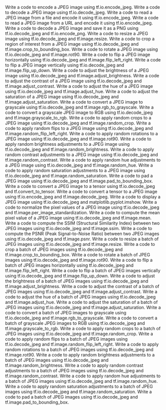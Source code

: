 Write a code to encode a JPEG image using tf.io.encode_jpeg.
Write a code to decode a JPEG image using tf.io.decode_jpeg.
Write a code to read a JPEG image from a file and encode it using tf.io.encode_jpeg.
Write a code to read a JPEG image from a URL and encode it using tf.io.encode_jpeg.
Write a code to decode a JPEG image and save it as a PNG using tf.io.decode_jpeg and tf.io.encode_png.
Write a code to resize a JPEG image using tf.io.decode_jpeg and tf.image.resize.
Write a code to crop a region of interest from a JPEG image using tf.io.decode_jpeg and tf.image.crop_to_bounding_box.
Write a code to rotate a JPEG image using tf.io.decode_jpeg and tf.image.rot90.
Write a code to flip a JPEG image horizontally using tf.io.decode_jpeg and tf.image.flip_left_right.
Write a code to flip a JPEG image vertically using tf.io.decode_jpeg and tf.image.flip_up_down.
Write a code to adjust the brightness of a JPEG image using tf.io.decode_jpeg and tf.image.adjust_brightness.
Write a code to adjust the contrast of a JPEG image using tf.io.decode_jpeg and tf.image.adjust_contrast.
Write a code to adjust the hue of a JPEG image using tf.io.decode_jpeg and tf.image.adjust_hue.
Write a code to adjust the saturation of a JPEG image using tf.io.decode_jpeg and tf.image.adjust_saturation.
Write a code to convert a JPEG image to grayscale using tf.io.decode_jpeg and tf.image.rgb_to_grayscale.
Write a code to convert a grayscale JPEG image to RGB using tf.io.decode_jpeg and tf.image.grayscale_to_rgb.
Write a code to apply random crops to a JPEG image using tf.io.decode_jpeg and tf.image.random_crop.
Write a code to apply random flips to a JPEG image using tf.io.decode_jpeg and tf.image.random_flip_left_right.
Write a code to apply random rotations to a JPEG image using tf.io.decode_jpeg and tf.image.rot90.
Write a code to apply random brightness adjustments to a JPEG image using tf.io.decode_jpeg and tf.image.random_brightness.
Write a code to apply random contrast adjustments to a JPEG image using tf.io.decode_jpeg and tf.image.random_contrast.
Write a code to apply random hue adjustments to a JPEG image using tf.io.decode_jpeg and tf.image.random_hue.
Write a code to apply random saturation adjustments to a JPEG image using tf.io.decode_jpeg and tf.image.random_saturation.
Write a code to pad a JPEG image using tf.io.decode_jpeg and tf.image.pad_to_bounding_box.
Write a code to convert a JPEG image to a tensor using tf.io.decode_jpeg and tf.convert_to_tensor.
Write a code to convert a tensor to a JPEG image using tf.io.encode_jpeg and tf.image.decode_jpeg.
Write a code to display a JPEG image using tf.io.decode_jpeg and matplotlib.pyplot.imshow.
Write a code to normalize the pixel values of a JPEG image using tf.io.decode_jpeg and tf.image.per_image_standardization.
Write a code to compute the mean pixel value of a JPEG image using tf.io.decode_jpeg and tf.image.mean.
Write a code to compute the SSIM (Structural Similarity Index) between two JPEG images using tf.io.decode_jpeg and tf.image.ssim.
Write a code to compute the PSNR (Peak Signal-to-Noise Ratio) between two JPEG images using tf.io.decode_jpeg and tf.image.psnr.
Write a code to resize a batch of JPEG images using tf.io.decode_jpeg and tf.image.resize.
Write a code to crop a batch of JPEG images using tf.io.decode_jpeg and tf.image.crop_to_bounding_box.
Write a code to rotate a batch of JPEG images using tf.io.decode_jpeg and tf.image.rot90.
Write a code to flip a batch of JPEG images horizontally using tf.io.decode_jpeg and tf.image.flip_left_right.
Write a code to flip a batch of JPEG images vertically using tf.io.decode_jpeg and tf.image.flip_up_down.
Write a code to adjust the brightness of a batch of JPEG images using tf.io.decode_jpeg and tf.image.adjust_brightness.
Write a code to adjust the contrast of a batch of JPEG images using tf.io.decode_jpeg and tf.image.adjust_contrast.
Write a code to adjust the hue of a batch of JPEG images using tf.io.decode_jpeg and tf.image.adjust_hue.
Write a code to adjust the saturation of a batch of JPEG images using tf.io.decode_jpeg and tf.image.adjust_saturation.
Write a code to convert a batch of JPEG images to grayscale using tf.io.decode_jpeg and tf.image.rgb_to_grayscale.
Write a code to convert a batch of grayscale JPEG images to RGB using tf.io.decode_jpeg and tf.image.grayscale_to_rgb.
Write a code to apply random crops to a batch of JPEG images using tf.io.decode_jpeg and tf.image.random_crop.
Write a code to apply random flips to a batch of JPEG images using tf.io.decode_jpeg and tf.image.random_flip_left_right.
Write a code to apply random rotations to a batch of JPEG images using tf.io.decode_jpeg and tf.image.rot90.
Write a code to apply random brightness adjustments to a batch of JPEG images using tf.io.decode_jpeg and tf.image.random_brightness.
Write a code to apply random contrast adjustments to a batch of JPEG images using tf.io.decode_jpeg and tf.image.random_contrast.
Write a code to apply random hue adjustments to a batch of JPEG images using tf.io.decode_jpeg and tf.image.random_hue.
Write a code to apply random saturation adjustments to a batch of JPEG images using tf.io.decode_jpeg and tf.image.random_saturation.
Write a code to pad a batch of JPEG images using tf.io.decode_jpeg and tf.image.pad_to_bounding_box.
